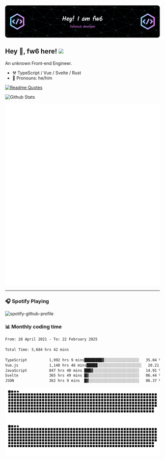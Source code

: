 ![Header](github-header-image.png)

## Hey 👋, fw6 here! <img src="https://github.githubassets.com/images/mona-whisper.gif" height="24" />


An unknown Front-end Engineer.

-   :hammer_and_pick: TypeScript / Vue / Svelte / Rust
-   :man: Pronouns: he/him


[![Readme Quotes](https://quotes-github-readme.vercel.app/api?type=horizontal&theme=algolia)](https://github.com/piyushsuthar/github-readme-quotes)



![Github Stats](https://github-readme-stats.vercel.app/api?username=fw6&bg_color=30,e96443,904e95&title_color=fff&text_color=fff)

![](https://raw.githubusercontent.com/fw6/github-stats-transparent/output/generated/overview.svg)
![](https://raw.githubusercontent.com/fw6/github-stats-transparent/output/generated/languages.svg)


---

### 🎧 Spotify Playing

<!-- ![spotify-github-profile](/img/default.svg) -->

![spotify-github-profile](https://spotify-github-profile.vercel.app/api/view.svg?uid=r6wn4hdvypv0lkzyrj0e0pjct&cover_image=true&theme=default&show_offline=true&background_color=9a10ad&interchange=true&bar_color_cover=true)



### :bar_chart: Monthly coding time 

<!--START_SECTION:waka-->

```txt
From: 28 April 2021 - To: 22 February 2025

Total Time: 5,684 hrs 42 mins

TypeScript          1,992 hrs 9 mins████████▓░░░░░░░░░░░░░░░░   35.04 %
Vue.js              1,148 hrs 46 mins█████░░░░░░░░░░░░░░░░░░░░   20.21 %
JavaScript          847 hrs 40 mins ███▓░░░░░░░░░░░░░░░░░░░░░   14.91 %
Svelte              365 hrs 49 mins █▓░░░░░░░░░░░░░░░░░░░░░░░   06.44 %
JSON                362 hrs 9 mins  █▓░░░░░░░░░░░░░░░░░░░░░░░   06.37 %
```

<!--END_SECTION:waka-->




![github contribution grid snake animation](https://raw.githubusercontent.com/platane/platane/output/github-contribution-grid-snake-dark.svg#gh-dark-mode-only)![github contribution grid snake animation](https://raw.githubusercontent.com/platane/platane/output/github-contribution-grid-snake.svg#gh-light-mode-only)
